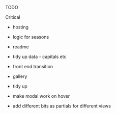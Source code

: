 TODO

Critical
- hosting
- logic for seasons

- readme
- tidy up data - capitals etc
- front end transition
- gallery
- tidy up
- make modal work on hover
- add different bits as partials for different views
